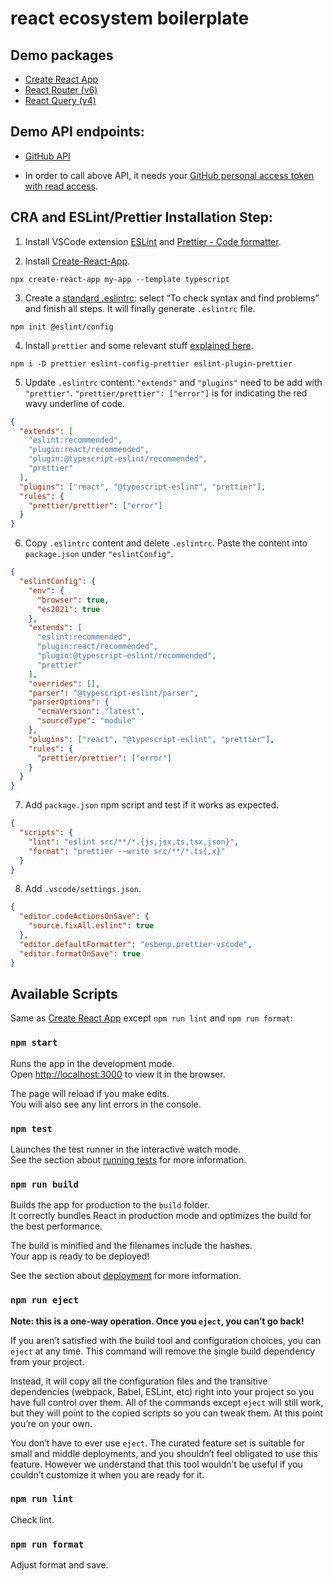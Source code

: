 # react ecosystem boilerplate

## Demo packages

- [Create React App](https://github.com/facebook/create-react-app)
- [React Router (v6)](https://reactrouter.com/en/main/start/overview)
- [React Query (v4)](https://tanstack.com/query/latest/docs/react/overview)

## Demo API endpoints:

- [GitHub API](https://docs.github.com/en/rest/overview/about-githubs-apis)

- In order to call above API, it needs your [GitHub personal access token with read access](https://docs.github.com/en/authentication/keeping-your-account-and-data-secure/creating-a-personal-access-token).

## CRA and ESLint/Prettier Installation Step:

1. Install VSCode extension [ESLint](https://marketplace.visualstudio.com/items?itemName=dbaeumer.vscode-eslint) and [Prettier - Code formatter](https://marketplace.visualstudio.com/items?itemName=esbenp.prettier-vscode).

2. Install [Create-React-App](https://create-react-app.dev/docs/getting-started#creating-a-typescript-app).

```
npx create-react-app my-app --template typescript
```

3. Create a [standard .eslintrc](https://levelup.gitconnected.com/configure-eslint-and-prettier-for-your-react-project-like-a-pro-2022-10287986a1b6): select “To check syntax and find problems” and finish all steps. It will finally generate `.eslintrc` file.

```
npm init @eslint/config
```

4.  Install `prettier` and some relevant stuff [explained here](https://prettier.io/docs/en/install.html#eslint-and-other-linters).

```
npm i -D prettier eslint-config-prettier eslint-plugin-prettier
```

5. Update `.eslintrc` content: `"extends"` and `"plugins"` need to be add with `"prettier"`. `"prettier/prettier": ["error"]` is for indicating the red wavy underline of code.

```json
{
  "extends": [
    "eslint:recommended",
    "plugin:react/recommended",
    "plugin:@typescript-eslint/recommended",
    "prettier"
  ],
  "plugins": ["react", "@typescript-eslint", "prettier"],
  "rules": {
    "prettier/prettier": ["error"]
  }
}
```

6. Copy `.eslintrc` content and delete `.eslintrc`. Paste the content into `package.json` under `"eslintConfig"`.

```json
{
  "eslintConfig": {
    "env": {
      "browser": true,
      "es2021": true
    },
    "extends": [
      "eslint:recommended",
      "plugin:react/recommended",
      "plugin:@typescript-eslint/recommended",
      "prettier"
    ],
    "overrides": [],
    "parser": "@typescript-eslint/parser",
    "parserOptions": {
      "ecmaVersion": "latest",
      "sourceType": "module"
    },
    "plugins": ["react", "@typescript-eslint", "prettier"],
    "rules": {
      "prettier/prettier": ["error"]
    }
  }
}
```

7. Add `package.json` npm script and test if it works as expected.

```json
{
  "scripts": {
    "lint": "eslint src/**/*.{js,jsx,ts,tsx,json}",
    "format": "prettier --write src/**/*.ts{,x}"
  }
}
```

8. Add `.vscode/settings.json`.

```json
{
  "editor.codeActionsOnSave": {
    "source.fixAll.eslint": true
  },
  "editor.defaultFormatter": "esbenp.prettier-vscode",
  "editor.formatOnSave": true
}
```

## Available Scripts

Same as [Create React App](https://github.com/facebook/create-react-app) except `npm run lint` and `npm run format`:

### `npm start`

Runs the app in the development mode.\
Open [http://localhost:3000](http://localhost:3000) to view it in the browser.

The page will reload if you make edits.\
You will also see any lint errors in the console.

### `npm test`

Launches the test runner in the interactive watch mode.\
See the section about [running tests](https://facebook.github.io/create-react-app/docs/running-tests) for more information.

### `npm run build`

Builds the app for production to the `build` folder.\
It correctly bundles React in production mode and optimizes the build for the best performance.

The build is minified and the filenames include the hashes.\
Your app is ready to be deployed!

See the section about [deployment](https://facebook.github.io/create-react-app/docs/deployment) for more information.

### `npm run eject`

**Note: this is a one-way operation. Once you `eject`, you can’t go back!**

If you aren’t satisfied with the build tool and configuration choices, you can `eject` at any time. This command will remove the single build dependency from your project.

Instead, it will copy all the configuration files and the transitive dependencies (webpack, Babel, ESLint, etc) right into your project so you have full control over them. All of the commands except `eject` will still work, but they will point to the copied scripts so you can tweak them. At this point you’re on your own.

You don’t have to ever use `eject`. The curated feature set is suitable for small and middle deployments, and you shouldn’t feel obligated to use this feature. However we understand that this tool wouldn’t be useful if you couldn’t customize it when you are ready for it.

### `npm run lint`

Check lint.

### `npm run format`

Adjust format and save.
